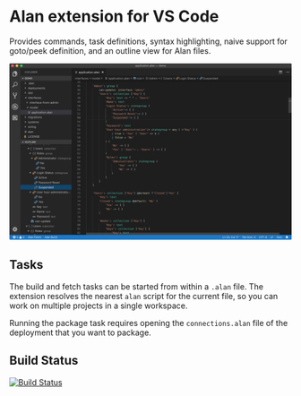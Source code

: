# Alan extension for VS Code

Provides commands, task definitions, syntax highlighting, naive support for goto/peek definition, and an outline view for Alan files.

![Screenshot of the Alan extension for Visual Studio Code](./screenshot.png)

## Tasks

The build and fetch tasks can be started from within a `.alan` file.
The extension resolves the nearest `alan` script for the current file, so you can work on multiple projects in a single workspace.

Running the package task requires opening the `connections.alan` file of the deployment that you want to package.

## Build Status

[![Build Status](https://travis-ci.org/alan-platform/AlanForVSCode.svg?branch=master)](https://travis-ci.org/alan-platform/AlanForVSCode)
